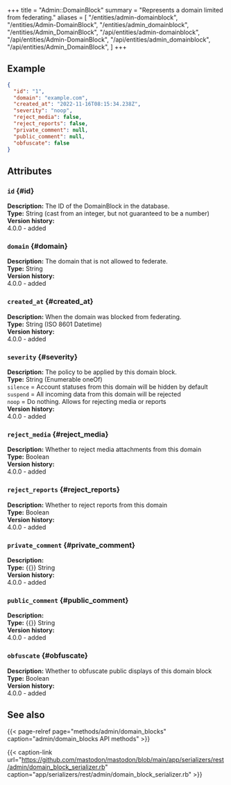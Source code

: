 +++
title = "Admin::DomainBlock"
summary = "Represents a domain limited from federating."
aliases = [
  "/entities/admin-domainblock",
  "/entities/Admin-DomainBlock",
  "/entities/admin_domainblock",
  "/entities/Admin_DomainBlock",
  "/api/entities/admin-domainblock",
  "/api/entities/Admin-DomainBlock",
  "/api/entities/admin_domainblock",
  "/api/entities/Admin_DomainBlock",
]
+++

## Example

```json
{
  "id": "1",
  "domain": "example.com",
  "created_at": "2022-11-16T08:15:34.238Z",
  "severity": "noop",
  "reject_media": false,
  "reject_reports": false,
  "private_comment": null,
  "public_comment": null,
  "obfuscate": false
}
```

## Attributes

### `id` {#id}

**Description:** The ID of the DomainBlock in the database.\
**Type:** String (cast from an integer, but not guaranteed to be a number)\
**Version history:**\
4.0.0 - added

### `domain` {#domain}

**Description:** The domain that is not allowed to federate.\
**Type:** String\
**Version history:**\
4.0.0 - added

### `created_at` {#created_at}

**Description:** When the domain was blocked from federating.\
**Type:** String (ISO 8601 Datetime)\
**Version history:**\
4.0.0 - added

### `severity` {#severity}

**Description:** The policy to be applied by this domain block.\
**Type:** String (Enumerable oneOf)\
`silence` = Account statuses from this domain will be hidden by default\
`suspend` = All incoming data from this domain will be rejected\
`noop` = Do nothing. Allows for rejecting media or reports\
**Version history:**\
4.0.0 - added

### `reject_media` {#reject_media}

**Description:** Whether to reject media attachments from this domain\
**Type:** Boolean\
**Version history:**\
4.0.0 - added

### `reject_reports` {#reject_reports}

**Description:** Whether to reject reports from this domain\
**Type:** Boolean\
**Version history:**\
4.0.0 - added

### `private_comment` {#private_comment}

**Description:** \
**Type:** {{<nullable>}} String\
**Version history:**\
4.0.0 - added

### `public_comment` {#public_comment}

**Description:** \
**Type:** {{<nullable>}} String\
**Version history:**\
4.0.0 - added

### `obfuscate` {#obfuscate}

**Description:** Whether to obfuscate public displays of this domain block\
**Type:** Boolean\
**Version history:**\
4.0.0 - added

## See also

{{< page-relref page="methods/admin/domain_blocks" caption="admin/domain_blocks API methods" >}}

{{< caption-link url="https://github.com/mastodon/mastodon/blob/main/app/serializers/rest/admin/domain_block_serializer.rb" caption="app/serializers/rest/admin/domain_block_serializer.rb" >}}